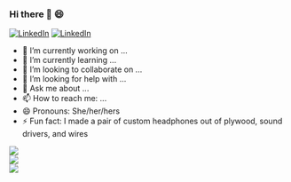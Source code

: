 ### Hi there 👋 😄

<!--
**SummerWang00/SummerWang00** is a ✨ _special_ ✨ repository because its `README.md` (this file) appears on your GitHub profile.
-->

<a href="https://www.linkedin.com/in/xuecen-summer-wang/"><img alt="LinkedIn" src="https://img.shields.io/badge/LinkedIn-0077B5?style=for-the-badge&logo=linkedin&logoColor=white"/></a>
<a href="https://www.linkedin.com/in/montesrocio/"><img alt="LinkedIn" src="https://img.shields.io/badge/linkedin%20-%230077B5.svg?&style=for-the-badge&logo=linkedin&logoColor=white"/></a>

- 🔭 I’m currently working on ...
- 🌱 I’m currently learning ...
- 👯 I’m looking to collaborate on ...
- 🤔 I’m looking for help with ...
- 💬 Ask me about ...
- 📫 How to reach me: ...
- 😄 Pronouns: She/her/hers
- ⚡ Fun fact: I made a pair of custom headphones out of plywood, sound drivers, and wires

<a href="https://github.com/roxiomontes">
  <img align="center" src="https://github-readme-streak-stats.herokuapp.com/?user=roxiomontes&theme=material-palenight" />
</a><br>
<a href="https://github.com/roxiomontes">
  <img align="center" src="https://github-readme-stats.vercel.app/api?username=roxiomontes&show_icons=true&theme=material-palenight" />
</a><br>
<a href="https://github.com/roxiomontes">
  <img align="center" src="https://github-readme-stats.vercel.app/api/top-langs/?username=roxiomontes&layout=compact&theme=material-palenight" />
</a><br>
